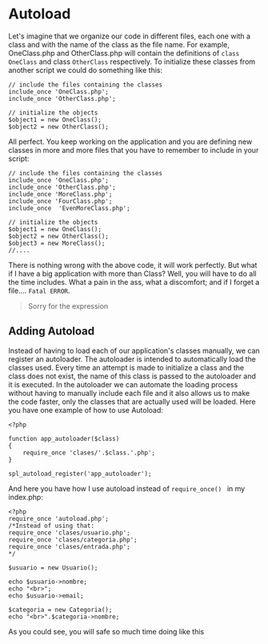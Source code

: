 # Autoload
Let's imagine that we organize our code in different files, each one with a class and with the name of the class as the file name. For example, OneClass.php and OtherClass.php will contain the definitions of `class OneClass` and class `OtherClass` respectively. To initialize these classes from another script we could do something like this:

```
// include the files containing the classes
include_once 'OneClass.php';
include_once 'OtherClass.php';

// initialize the objects
$object1 = new OneClass();
$object2 = new OtherClass();
```
All perfect. You keep working on the application and you are defining new classes in more and more files that you have to remember to include in your script:
```
// include the files containing the classes
include_once 'OneClass.php';
include_once 'OtherClass.php';
include_once 'MoreClass.php';
include_once 'FourClass.php';
include_once  'EvenMoreClass.php';

// initialize the objects
$object1 = new OneClass();
$object2 = new OtherClass();
$object3 = new MoreClass();
//....
```
There is nothing wrong with the above code, it will work perfectly. But what if I have a big application with more than Class? Well, you will have to do all the time includes. What a pain in the ass, what a discomfort; and if I forget a file…. `Fatal ERROR`.
> Sorry for the expression

## Adding Autoload
Instead of having to load each of our application's classes manually, we can register an autoloader. The autoloader is intended to automatically load the classes used. Every time an attempt is made to initialize a class and the class does not exist, the name of this class is passed to the autoloader and it is executed. In the autoloader we can automate the loading process without having to manually include each file and it also allows us to make the code faster, only the classes that are actually used will be loaded. 
Here you have one example of how to use Autoload:
```
<?php

function app_autoloader($class)
{
    require_once 'clases/'.$class.'.php';
}

spl_autoload_register('app_autoloader');
```

And here you have how I use autoload instead of `require_once() ` in my index.php:
```
<?php
require_once 'autoload.php';
/*Instead of using that:
require_once 'clases/usuario.php';
require_once 'clases/categoria.php';
require_once 'clases/entrada.php';
*/

$usuario = new Usuario();

echo $usuario->nombre;
echo "<br>";
echo $usuario->email;

$categoria = new Categoria();
echo "<br>".$categoria->nombre;
```
As you could see, you will safe so much time doing like this


